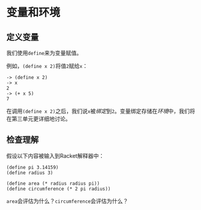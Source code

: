 # 变量和环境

## 定义变量

我们使用`define`来为变量赋值。

例如，`(define x 2)`将值`2`赋给`x`：

```
-> (define x 2)
-> x
2
-> (+ x 5)
7 
```

在调用`(define x 2)`之后，我们说`x`被*绑定*到`2`。变量绑定存储在*环境*中，我们将在第三单元更详细地讨论。

## 检查理解

假设以下内容被输入到Racket解释器中：

```
(define pi 3.14159)
(define radius 3)

(define area (* radius radius pi))
(define circumference (* 2 pi radius)) 
```

`area`会评估为什么？`circumference`会评估为什么？
